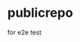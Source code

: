 # publicrepo
for e2e test







































































































































































































































































































































































































































































































































































































































































































































































































































































































































































































































































































































































































































































































































































































































































































































































































































































































































































































































































































































































































































































































































































































































































































































































































































































































































































































































































































































































































































































































































































































































































































































































































































































































































































































